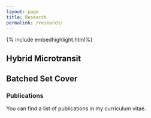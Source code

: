 ```yaml
---
layout: page
title: Research
permalink: /research/
---
```


{% include embedhighlight.html%}

## Hybrid Microtransit

## Batched Set Cover

### Publications
You can find a list of publications in my curriculum vitae.

